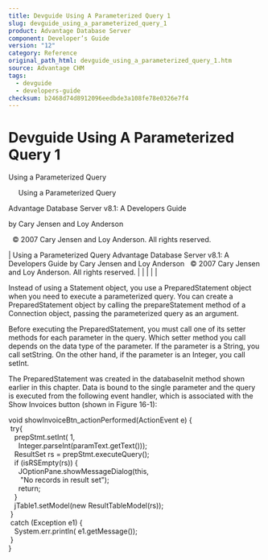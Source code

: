 ```yaml
---
title: Devguide Using A Parameterized Query 1
slug: devguide_using_a_parameterized_query_1
product: Advantage Database Server
component: Developer’s Guide
version: "12"
category: Reference
original_path_html: devguide_using_a_parameterized_query_1.htm
source: Advantage CHM
tags:
  - devguide
  - developers-guide
checksum: b2468d74d8912096eedbde3a108fe78e0326e7f4
---
```


# Devguide Using A Parameterized Query 1

Using a Parameterized Query

     Using a Parameterized Query

Advantage Database Server v8.1: A Developers Guide

by Cary Jensen and Loy Anderson

  © 2007 Cary Jensen and Loy Anderson. All rights reserved.

| Using a Parameterized Query  Advantage Database Server v8.1: A Developers Guide  by Cary Jensen and Loy Anderson    © 2007 Cary Jensen and Loy Anderson. All rights reserved. |  |  |  |  |

Instead of using a Statement object, you use a PreparedStatement object when you need to execute a parameterized query. You can create a PreparedStatement object by calling the prepareStatement method of a Connection object, passing the parameterized query as an argument.

Before executing the PreparedStatement, you must call one of its setter methods for each parameter in the query. Which setter method you call depends on the data type of the parameter. If the parameter is a String, you call setString. On the other hand, if the parameter is an Integer, you call setInt.

The PreparedStatement was created in the databaseInit method shown earlier in this chapter. Data is bound to the single parameter and the query is executed from the following event handler, which is associated with the Show Invoices button (shown in Figure 16-1):

void showInvoiceBtn\_actionPerformed(ActionEvent e) {  
  try{  
    prepStmt.setInt( 1,  
      Integer.parseInt(paramText.getText()));  
    ResultSet rs = prepStmt.executeQuery();  
    if (isRSEmpty(rs)) {  
      JOptionPane.showMessageDialog(this,  
       "No records in result set");  
      return;  
    }  
    jTable1.setModel(new ResultTableModel(rs));  
  }  
  catch (Exception e1) {  
    System.err.println( e1.getMessage());  
  }  
}
